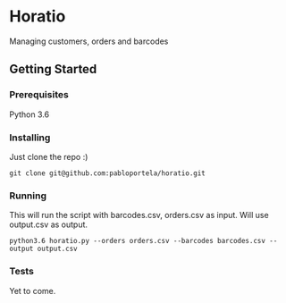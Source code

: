 # Horatio

Managing customers, orders and barcodes

## Getting Started


### Prerequisites

Python 3.6


### Installing

Just clone the repo :)

```
git clone git@github.com:pabloportela/horatio.git
```


### Running

This will run the script with barcodes.csv, orders.csv as input. Will use output.csv as output.

```
python3.6 horatio.py --orders orders.csv --barcodes barcodes.csv --output output.csv
```

### Tests

Yet to come.
